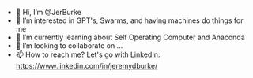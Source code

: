 - 👋 Hi, I’m @JerBurke
- 👀 I’m interested in GPT's, Swarms, and having machines do things for me
- 🌱 I’m currently learning about Self Operating Computer and Anaconda
- 💞️ I’m looking to collaborate on ...
- 📫 How to reach me? Let's go with LinkedIn: https://www.linkedin.com/in/jeremydburke/

<!---
JerBurke/JerBurke is a ✨ special ✨ repository because its `README.md` (this file) appears on your GitHub profile.
You can click the Preview link to take a look at your changes.
--->
